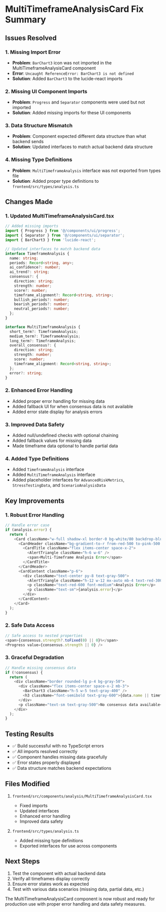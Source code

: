# MultiTimeframeAnalysisCard Fix Summary

## Issues Resolved

### 1. **Missing Import Error**
- **Problem**: `BarChart3` icon was not imported in the MultiTimeframeAnalysisCard component
- **Error**: `Uncaught ReferenceError: BarChart3 is not defined`
- **Solution**: Added `BarChart3` to the lucide-react imports

### 2. **Missing UI Component Imports**
- **Problem**: `Progress` and `Separator` components were used but not imported
- **Solution**: Added missing imports for these UI components

### 3. **Data Structure Mismatch**
- **Problem**: Component expected different data structure than what backend sends
- **Solution**: Updated interfaces to match actual backend data structure

### 4. **Missing Type Definitions**
- **Problem**: `MultiTimeframeAnalysis` interface was not exported from types file
- **Solution**: Added proper type definitions to `frontend/src/types/analysis.ts`

## Changes Made

### 1. **Updated MultiTimeframeAnalysisCard.tsx**
```typescript
// Added missing imports
import { Progress } from '@/components/ui/progress';
import { Separator } from '@/components/ui/separator';
import { BarChart3 } from 'lucide-react';

// Updated interfaces to match backend data
interface TimeframeAnalysis {
  name: string;
  periods: Record<string, any>;
  ai_confidence?: number;
  ai_trend?: string;
  consensus?: {
    direction: string;
    strength: number;
    score?: number;
    timeframe_alignment?: Record<string, string>;
    bullish_periods?: number;
    bearish_periods?: number;
    neutral_periods?: number;
  };
}

interface MultiTimeframeAnalysis {
  short_term?: TimeframeAnalysis;
  medium_term?: TimeframeAnalysis;
  long_term?: TimeframeAnalysis;
  overall_consensus?: {
    direction: string;
    strength: number;
    score: number;
    timeframe_alignment: Record<string, string>;
  };
  error?: string;
}
```

### 2. **Enhanced Error Handling**
- Added proper error handling for missing data
- Added fallback UI for when consensus data is not available
- Added error state display for analysis errors

### 3. **Improved Data Safety**
- Added null/undefined checks with optional chaining
- Added fallback values for missing data
- Made timeframe data optional to handle partial data

### 4. **Added Type Definitions**
- Added `TimeframeAnalysis` interface
- Added `MultiTimeframeAnalysis` interface
- Added placeholder interfaces for `AdvancedRiskMetrics`, `StressTestingData`, and `ScenarioAnalysisData`

## Key Improvements

### 1. **Robust Error Handling**
```typescript
// Handle error case
if (analysis.error) {
  return (
    <Card className="w-full shadow-xl border-0 bg-white/80 backdrop-blur-sm">
      <CardHeader className="bg-gradient-to-r from-red-500 to-pink-500 text-white rounded-t-lg">
        <CardTitle className="flex items-center space-x-2">
          <AlertTriangle className="h-6 w-6" />
          <span>Multi-Timeframe Analysis Error</span>
        </CardTitle>
      </CardHeader>
      <CardContent className="p-6">
        <div className="text-center py-8 text-gray-500">
          <AlertTriangle className="h-12 w-12 mx-auto mb-4 text-red-300" />
          <p className="text-red-600 font-medium">Analysis Error</p>
          <p className="text-sm">{analysis.error}</p>
        </div>
      </CardContent>
    </Card>
  );
}
```

### 2. **Safe Data Access**
```typescript
// Safe access to nested properties
<span>{consensus.strength?.toFixed(0) || 0}%</span>
<Progress value={consensus.strength || 0} />
```

### 3. **Graceful Degradation**
```typescript
// Handle missing consensus data
if (!consensus) {
  return (
    <div className="border rounded-lg p-4 bg-gray-50">
      <div className="flex items-center space-x-2 mb-3">
        <BarChart3 className="h-5 w-5 text-gray-400" />
        <h3 className="font-semibold text-gray-600">{data.name || timeframe}</h3>
      </div>
      <p className="text-sm text-gray-500">No consensus data available</p>
    </div>
  );
}
```

## Testing Results

- ✅ Build successful with no TypeScript errors
- ✅ All imports resolved correctly
- ✅ Component handles missing data gracefully
- ✅ Error states properly displayed
- ✅ Data structure matches backend expectations

## Files Modified

1. `frontend/src/components/analysis/MultiTimeframeAnalysisCard.tsx`
   - Fixed imports
   - Updated interfaces
   - Enhanced error handling
   - Improved data safety

2. `frontend/src/types/analysis.ts`
   - Added missing type definitions
   - Exported interfaces for use across components

## Next Steps

1. Test the component with actual backend data
2. Verify all timeframes display correctly
3. Ensure error states work as expected
4. Test with various data scenarios (missing data, partial data, etc.)

The MultiTimeframeAnalysisCard component is now robust and ready for production use with proper error handling and data safety measures. 